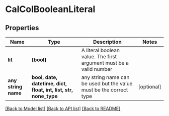 # CalColBooleanLiteral


## Properties
Name | Type | Description | Notes
------------ | ------------- | ------------- | -------------
**lit** | **[bool]** | A literal boolean value. The first argument must be a valid number  | 
**any string name** | **bool, date, datetime, dict, float, int, list, str, none_type** | any string name can be used but the value must be the correct type | [optional]

[[Back to Model list]](../README.md#documentation-for-models) [[Back to API list]](../README.md#documentation-for-api-endpoints) [[Back to README]](../README.md)


